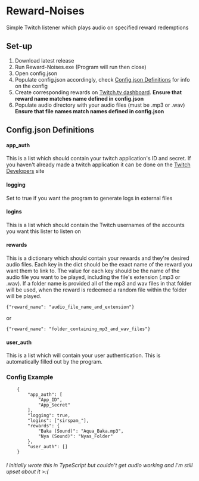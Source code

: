 
# Reward-Noises

Simple Twitch listener which plays audio on specified reward redemptions

## Set-up

 1. Download latest release
 2. Run Reward-Noises.exe (Program will run then close)
 3. Open config.json
 4. Populate config.json accordingly, check [Config.json Definitions](#Configjson-Definitions) for info on the config
 5. Create corresponding rewards on [Twitch.tv dashboard](https://dashboard.twitch.tv/). **Ensure that reward name matches name defined in config.json**
 7. Populate audio directory with your audio files (must be .mp3 or .wav) **Ensure that file names match names defined in config.json**

## Config.json Definitions
#### app_auth
This is a list which should contain your twitch application's ID and secret. If you haven't already made a twitch application it can be done on the [Twitch Developers](https://dev.twitch.tv/console/apps/create) site
#### logging
Set to true if you want the program to generate logs in external files
#### logins
This is a list which should contain the Twitch usernames of the accounts you want this lister to listen on
#### rewards
This is a dictionary which should contain your rewards and they're desired audio files.
Each key in the dict should be the exact name of the reward you want them to link to. The value for each key should be the name of the audio file you want to be played, including the file's extension (.mp3 or .wav).
If a folder name is provided all of the mp3 and wav files in that folder will be used, when the reward is redeemed a random file within the folder will be played.

    {"reward_name": "audio_file_name_and_extension"}
or

    {"reward_name": "folder_containing_mp3_and_wav_files"}

#### user_auth
This is a list which will contain your user authentication. This is automatically filled out by the program. 
### Config Example
        {
            "app_auth": [
                "App_ID",
                "App_Secret"
            ],
            "logging": true,
            "logins": ["sirspam_"],
            "rewards": {
                "Baka (Sound)": "Aqua_Baka.mp3",
                "Nya (Sound)": "Nyas_Folder" 
            },
            "user_auth": []
        }
###### *I initially wrote this in TypeScript but couldn't get audio working and I'm still upset about it >:(*
